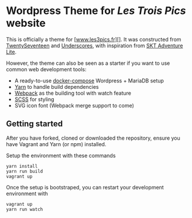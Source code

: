 # Wordpress Theme for *Les Trois Pics* website

This is officially a theme for [www.les3pics.fr][]. It was constructed from [TwentySeventeen][] and [Underscores][], with inspiration from [SKT Adventure Lite][].

However, the theme can also be seen as a starter if you want to use common web development tools:
 - A ready-to-use [docker-compose][] Wordpress + MariaDB setup
 - [Yarn][] to handle build dependencies
 - [Webpack][] as the building tool with watch feature
 - [SCSS][] for styling
 - SVG icon font (Webpack merge support to come)

 [www.les3pics.fr]: https://www.les3pics.fr
 [TwentySeventeen]: https://wordpress.org/themes/twentyseventeen/
 [Underscores]: https://underscores.me/
 [SKT Adventure Lite]: https://www.sktthemes.net/shop/free-travel-blog-wordpress-theme/
 [docker-compose]: https://www.docker.com/
 [yarn]: https://yarnpkg.com/
 [Webpack]: https://webpack.js.org/
 [SCSS]: https://sass-lang.com/

## Getting started

After you have forked, cloned or downloaded the repository, ensure you have Vagrant and Yarn (or npm) installed.

Setup the environment with these commands

    yarn install
    yarn run build
    vagrant up

Once the setup is bootstraped, you can restart your development environment with

    vagrant up
    yarn run watch
